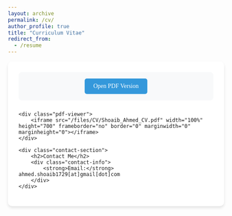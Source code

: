 ```yaml
---
layout: archive
permalink: /cv/
author_profile: true
title: "Curriculum Vitae"
redirect_from:
  - /resume
---
```


<style>
.cv-container {
    background: #ffffff;
    border-radius: 10px;
    box-shadow: 0 4px 6px rgba(0, 0, 0, 0.1);
    padding: 25px;
    margin-bottom: 30px;
    transition: all 0.3s ease;
}

.cv-container:hover {
    box-shadow: 0 8px 15px rgba(0, 0, 0, 0.2);
}

.download-section {
    text-align: center;
    margin-bottom: 25px;
    padding: 15px;
    background: #f8f9fa;
    border-radius: 8px;
}

.download-link {
    display: inline-block;
    padding: 10px 20px;
    background: #3498db;
    color: white;
    text-decoration: none;
    border-radius: 5px;
    transition: all 0.3s ease;
    font-family: Georgia, serif;
}

.download-link:hover {
    background: #2980b9;
    transform: translateY(-2px);
}

.pdf-viewer {
    border-radius: 8px;
    box-shadow: 0 2px 4px rgba(0, 0, 0, 0.1);
    margin: 20px 0;
}

.contact-section {
    background: #f8f9fa;
    padding: 20px;
    border-radius: 8px;
    margin-top: 25px;
}

.contact-section h2 {
    color: #2c3e50;
    font-size: 1.5em;
    margin-bottom: 15px;
    padding-bottom: 10px;
    border-bottom: 2px solid #3498db;
}

.contact-info {
    font-family: Georgia, serif;
    color: #2c3e50;
    line-height: 1.6;
}

.contact-info strong {
    color: #3498db;
}
</style>

<div class="cv-container">
    <div class="download-section">
        <a href="../files/CV/Shoaib_Ahmed_CV.pdf" class="download-link" target="_blank" rel="noopener noreferrer">
            Open PDF Version
        </a>
    </div>

    <div class="pdf-viewer">
        <iframe src="/files/CV/Shoaib_Ahmed_CV.pdf" width="100%" height="700" frameborder="no" border="0" marginwidth="0" marginheight="0"></iframe>
    </div>

    <div class="contact-section">
        <h2>Contact Me</h2>
        <div class="contact-info">
            <strong>Email:</strong> ahmed.shoaib1729[at]gmail[dot]com
        </div>
    </div>
</div>
